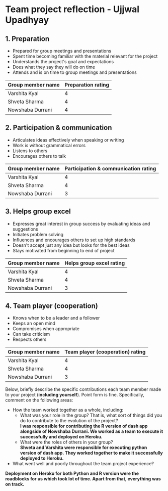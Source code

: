 # Team project reflection - Ujjwal Upadhyay

## 1. Preparation

- Prepared for group meetings and presentations
- Spent time becoming familiar with the material relevant for the project
- Understands the project's goal and expectations
- Does what they say they will do on time
- Attends and is on time to group meetings and presentations

| Group member name | Preparation rating |
|-------------------|--------------------|
|   Varshita Kyal   |        4           |
|  Shveta Sharma    |        4           |
|  Nowshaba Durrani |        4           |
 
## 2. Participation & communication

- Articulates ideas effectively when speaking or writing
- Work is without grammatical errors
- Listens to others
- Encourages others to talk

| Group member name | Participation & communication rating |
|-------------------|--------------------------------------|
|   Varshita Kyal   |                4                     |
|   Shveta Sharma   |                4                     |
|  Nowshaba Durrani |                3                     |

## 3. Helps group excel

- Expresses great interest in group success by evaluating ideas and suggestions
- Initiates problem solving
- Influences and encourages others to set up high standards
- Doesn't accept just any idea but looks for the best ideas
- Stays motivated from beginning to end of project

| Group member name | Helps group excel rating |
|-------------------|--------------------------|
|  Varshita Kyal    |         4                |
|  Shveta Sharma    |         4                |
|  Nowshaba Durrani |         3                |

## 4. Team player (cooperation)

- Knows when to be a leader and a follower
- Keeps an open mind
- Compromises when appropriate
- Can take criticism
- Respects others

| Group member name | Team player (cooperation) rating |
|-------------------|----------------------------------|
|  Varshita Kyal    |          4                       |
|  Shveta Sharma    |          4                       |
|  Nowshaba Durrani |          3                       |

Below, briefly describe the specific contributions each team member made to your project (**including yourself**). Point form is fine. Specifically, comment on the following areas:

- How the team worked together as a whole, including:
    - What was your role in the group? That is, what sort of things did you do to contribute to the evolution of the project?  
    **I was responsible for contributing the R version of dash app alongside of Nowshaba Durrani. We worked as a team to execute it successfully and deployed on Heroku.**    
    - What were the roles of others in your group?  
    **Shveta and Varshita were responsible for executing python version of dash app. They worked together to make it successfully deployed to Heroku.**  
- What went well and poorly throughout the team project experience?  

**Deployment on Heroku for both Python and R version were the roadblocks for us which took lot of time. Apart from that, everything was on track.**  
